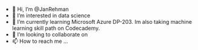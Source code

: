 - 👋 Hi, I’m @JanRehman
- 👀 I’m interested in data science
- 🌱 I’m currently learning Microsoft Azure DP-203. Im also taking machine learning skill path on Codecademy.
- 💞️ I’m looking to collaborate on
- 📫 How to reach me ...

<!---
JanRehman/JanRehman is a ✨ special ✨ repository because its `README.md` (this file) appears on your GitHub profile.
You can click the Preview link to take a look at your changes.
--->
